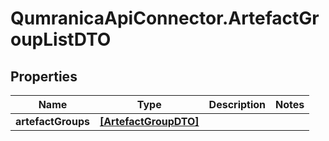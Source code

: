 # QumranicaApiConnector.ArtefactGroupListDTO

## Properties

Name | Type | Description | Notes
------------ | ------------- | ------------- | -------------
**artefactGroups** | [**[ArtefactGroupDTO]**](ArtefactGroupDTO.md) |  | 


